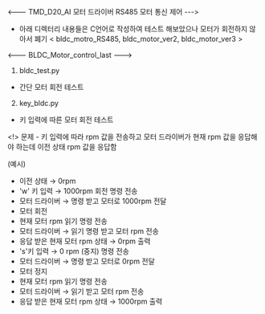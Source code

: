 <--- TMD_D20_AI 모터 드라이버 RS485 모터 통신 제어 --->

* 아래 디렉터리 내용들은 C언어로 작성하여 테스트 해보았으나 모터가 회전하지 않아서 폐기 
< bldc_motro_RS485, bldc_motor_ver2, bldc_motor_ver3 >

<--- BLDC_Motor_control_last --->

1. bldc_test.py
- 간단 모터 회전 테스트

2. key_bldc.py
- 키 입력에 따른 모터 회전 테스트

<!> 문제 - 키 입력에 따라 rpm 값을 전송하고 모터 드라이버가 현재 rpm 값을 응답해야 하는데 이전 상태 rpm 값을 응답함

(예시) 
- 이전 상태 → 0rpm
- 'w' 키 입력 → 1000rpm 회전 명령 전송
- 모터 드라이버 → 명령 받고 모터로 1000rpm 전달
- 모터 회전
- 현재 모터 rpm 읽기 명령 전송
- 모터 드라이버 → 읽기 명령 받고 모터 rpm 전송
- 응답 받은 현재 모터 rpm 상태  → 0rpm 출력
- 's'키 입력 → 0 rpm (중지) 명령 전송
- 모터 드라이버 → 명령 받고 모터로 0rpm 전달
- 모터 정지
- 현재 모터 rpm 읽기 명령 전송
- 모터 드라이버 → 읽기 받고 모터 rpm 전송
- 응답 받은 현재 모터 rpm 상태  → 1000rpm 출력